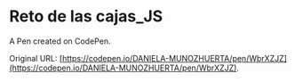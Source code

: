 # Reto de las cajas_JS

A Pen created on CodePen.

Original URL: [https://codepen.io/DANIELA-MUNOZHUERTA/pen/WbrXZJZ](https://codepen.io/DANIELA-MUNOZHUERTA/pen/WbrXZJZ).

